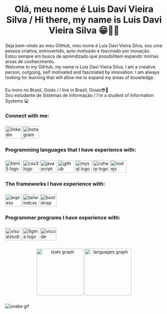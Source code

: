 <h1 align="center">Olá, meu nome é Luis Davi Vieira Silva / Hi there, my name is Luis Davi Vieira Silva 😁👋🏻</h1>

###

<p align="left">Seja bem-vindo ao meu GitHub, meu nome é Luis Davi Vieira Silva, sou uma pessoa criativa, extrovertido, auto motivado e fascinado por inovação. Estou sempre em busca de aprendizado que possibilitem expandir minhas áreas de conhecimento.<br>Welcome to my GitHub, my name is Luis Davi Vieira Silva, I am a creative person, outgoing, self motivated and fascinated by innovation. I am always looking for learning that will allow me to expand my areas of knowledge.</p>

###

<p align="left">Eu moro no Brasil, Goiás / I live in Brazil, Goias😎🌅<br>Sou estudante de Sistemas de Informação / I'm a student of Information Systems 💻</p>

###

<h3 align="left">Connect with me:</h3>

###

<div align="left">
  <a href="https://www.linkedin.com/in/luis-davi-vieira-silva-b8b331214/" target="_blank">
    <img src="https://raw.githubusercontent.com/maurodesouza/profile-readme-generator/master/src/assets/icons/social/linkedin/default.svg" width="52" height="40" alt="linkedin logo"  />
  </a>
  <a href="https://www.instagram.com/luisdaviofc/" target="_blank">
    <img src="https://raw.githubusercontent.com/maurodesouza/profile-readme-generator/master/src/assets/icons/social/instagram/default.svg" width="52" height="40" alt="instagram logo"  />
  </a>
</div>

###

<h3 align="left">Programming languages ​​that I have experience with:</h3>

###

<div align="left">
  <img src="https://cdn.jsdelivr.net/gh/devicons/devicon/icons/html5/html5-original.svg" height="40" width="52" alt="html5 logo"  />
  <img src="https://cdn.jsdelivr.net/gh/devicons/devicon/icons/css3/css3-original.svg" height="40" width="52" alt="css3 logo"  />
  <img src="https://cdn.jsdelivr.net/gh/devicons/devicon/icons/javascript/javascript-original.svg" height="40" width="52" alt="javascript logo"  />
  <img src="https://cdn.jsdelivr.net/gh/devicons/devicon/icons/github/github-original.svg" height="40" width="52" alt="github logo"  />
  <img src="https://cdn.jsdelivr.net/gh/devicons/devicon/icons/mysql/mysql-original.svg" height="40" width="52" alt="mysql logo"  />
  <img src="https://cdn.jsdelivr.net/gh/devicons/devicon/icons/csharp/csharp-original.svg" height="40" width="52" alt="csharp logo"  />
  <img src="https://cdn.jsdelivr.net/gh/devicons/devicon/icons/nodejs/nodejs-original.svg" height="40" width="52" alt="nodejs logo"  />
</div>

###

<h3 align="left">The frameworks I have experience with:</h3>

###

<div align="left">
  <img src="https://cdn.jsdelivr.net/gh/devicons/devicon/icons/express/express-original.svg" height="40" width="52" alt="express logo"  />
  <img src="https://cdn.jsdelivr.net/gh/devicons/devicon/icons/tailwindcss/tailwindcss-original-wordmark.svg" height="40" width="52" alt="tailwindcss logo"  />
  <img src="https://cdn.jsdelivr.net/gh/devicons/devicon/icons/bootstrap/bootstrap-original.svg" height="40" width="52" alt="bootstrap logo"  />
</div>

###

<h3 align="left">Programmer programs I have experience with:</h3>

###

<div align="left">
  <img src="https://cdn.jsdelivr.net/gh/devicons/devicon/icons/visualstudio/visualstudio-plain.svg" height="40" width="52" alt="visualstudio logo"  />
  <img src="https://cdn.jsdelivr.net/gh/devicons/devicon/icons/figma/figma-original.svg" height="40" width="52" alt="figma logo"  />
  <img src="https://cdn.jsdelivr.net/gh/devicons/devicon/icons/vscode/vscode-original.svg" height="40" width="52" alt="vscode logo"  />
</div>

###

<div align="center">
  <img src="https://github-readme-stats.vercel.app/api?hide_title=false&hide_rank=false&show_icons=true&include_all_commits=true&count_private=true&disable_animations=false&theme=codeSTACKr&locale=en&hide_border=false&username=LuisDaviOFC" height="150" alt="stats graph"  />
  <img src="https://github-readme-stats.vercel.app/api/top-langs?locale=en&hide_title=false&layout=compact&card_width=320&langs_count=5&theme=codeSTACKr&hide_border=false&username=LuisDaviOFC" height="150" alt="languages graph"  />
</div>

###

 ![snake gif](https://github.com/LuisDaviOFC/LuisDaviOFC/blob/output/github-contribution-grid-snake.svg)

###
